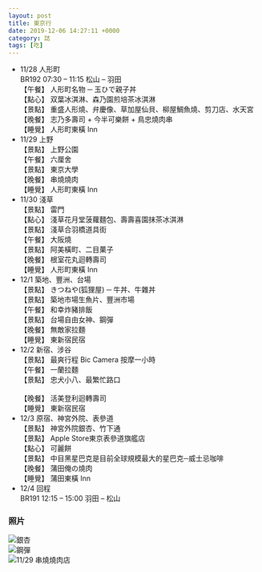 ```yaml
---
layout: post
title: 東京行
date: 2019-12-06 14:27:11 +0000
category: 誌
tags: [吃]
---
```


- 11/28	人形町<br />
	BR192 07:30 – 11:15 松山 – 羽田<br />
	【午餐】	人形町名物 ─ 玉ひで親子丼<br />
	【點心】	双葉冰淇淋、森乃園煎培茶冰淇淋<br />
	【景點】	重盛人形燒、弁慶像、草加屋仙貝、柳屋鯛魚燒、剪刀店、水天宮<br />
	【晚餐】	志乃多壽司 + 今半可樂餅 + 鳥忠燒肉串<br />
	【睡覺】	人形町東橫 Inn<br />
- 11/29	上野<br />
	【景點】	上野公園<br />
	【午餐】	六厘舍<br />
	【景點】	東京大學<br />
	【晚餐】	串燒燒肉<br />
	【睡覺】	人形町東橫 Inn<br />
- 11/30	淺草<br />
	【景點】	雷門<br />
	【點心】	淺草花月堂菠蘿麵包、壽壽喜園抹茶冰淇淋<br />
	【景點】	淺草合羽橋道具街<br />
	【午餐】	大阪燒<br />
	【景點】	阿美橫町、二目菓子<br />
	【晚餐】	根室花丸迴轉壽司<br />
	【睡覺】	人形町東橫 Inn<br />
- 12/1	築地、豐洲、台場<br />
	【景點】	きつねや(狐狸屋) ─ 牛丼、牛雜丼<br />
	【景點】	築地市場生魚片、豐洲市場<br />
	【午餐】	和幸炸豬排飯<br />
	【景點】	台場自由女神、鋼彈<br />
	【晚餐】	無敵家拉麵<br />
	【睡覺】	東新宿民宿<br />
- 12/2	新宿、涉谷<br />
	【景點】	最爽行程 Bic Camera 按摩一小時<br />
	【午餐】	一蘭拉麵<br />
	【景點】	忠犬小八、最繁忙路口<br />	
	【晚餐】	活美登利迴轉壽司<br />
	【睡覺】	東新宿民宿<br />
- 12/3	原宿、神宮外院、表參道<br />
	【景點】	神宮外院銀杏、竹下通<br />
	【景點】	Apple Store東京表參道旗艦店<br />
	【點心】	可麗餅<br />
	【景點】	中目黑星巴克是目前全球規模最大的星巴克─威士忌咖啡<br />
	【晚餐】	蒲田俺の燒肉<br />
	【睡覺】	蒲田東橫 Inn<br />
- 12/4	回程<br />
	BR191 12:15 – 15:00 羽田 – 松山<br />

### 照片

![銀杏](/blog/assets/images/2019/tokyo1.jpg "左：上野公園，右：東京大學")<br />
![鋼彈](/blog/assets/images/2019/tokyo2.jpg "台場鋼彈")<br />
![11/29 串燒燒肉店](/blog/assets/images/2019/tokyo.jpg "11/29 串燒燒肉店")<br />

